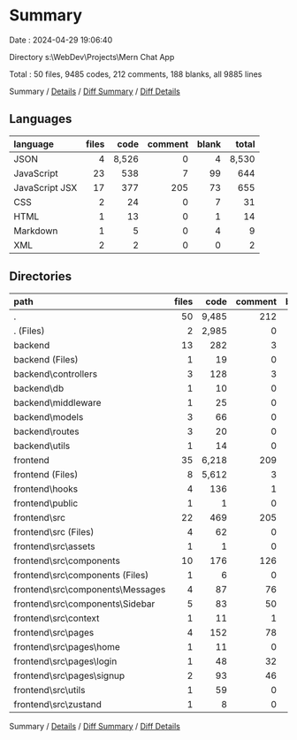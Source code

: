 # Summary

Date : 2024-04-29 19:06:40

Directory s:\\WebDev\\Projects\\Mern Chat App

Total : 50 files,  9485 codes, 212 comments, 188 blanks, all 9885 lines

Summary / [Details](details.md) / [Diff Summary](diff.md) / [Diff Details](diff-details.md)

## Languages
| language | files | code | comment | blank | total |
| :--- | ---: | ---: | ---: | ---: | ---: |
| JSON | 4 | 8,526 | 0 | 4 | 8,530 |
| JavaScript | 23 | 538 | 7 | 99 | 644 |
| JavaScript JSX | 17 | 377 | 205 | 73 | 655 |
| CSS | 2 | 24 | 0 | 7 | 31 |
| HTML | 1 | 13 | 0 | 1 | 14 |
| Markdown | 1 | 5 | 0 | 4 | 9 |
| XML | 2 | 2 | 0 | 0 | 2 |

## Directories
| path | files | code | comment | blank | total |
| :--- | ---: | ---: | ---: | ---: | ---: |
| . | 50 | 9,485 | 212 | 188 | 9,885 |
| . (Files) | 2 | 2,985 | 0 | 2 | 2,987 |
| backend | 13 | 282 | 3 | 67 | 352 |
| backend (Files) | 1 | 19 | 0 | 9 | 28 |
| backend\\controllers | 3 | 128 | 3 | 29 | 160 |
| backend\\db | 1 | 10 | 0 | 2 | 12 |
| backend\\middleware | 1 | 25 | 0 | 3 | 28 |
| backend\\models | 3 | 66 | 0 | 9 | 75 |
| backend\\routes | 3 | 20 | 0 | 12 | 32 |
| backend\\utils | 1 | 14 | 0 | 3 | 17 |
| frontend | 35 | 6,218 | 209 | 119 | 6,546 |
| frontend (Files) | 8 | 5,612 | 3 | 11 | 5,626 |
| frontend\\hooks | 4 | 136 | 1 | 25 | 162 |
| frontend\\public | 1 | 1 | 0 | 0 | 1 |
| frontend\\src | 22 | 469 | 205 | 83 | 757 |
| frontend\\src (Files) | 4 | 62 | 0 | 12 | 74 |
| frontend\\src\\assets | 1 | 1 | 0 | 0 | 1 |
| frontend\\src\\components | 10 | 176 | 126 | 46 | 348 |
| frontend\\src\\components (Files) | 1 | 6 | 0 | 1 | 7 |
| frontend\\src\\components\\Messages | 4 | 87 | 76 | 21 | 184 |
| frontend\\src\\components\\Sidebar | 5 | 83 | 50 | 24 | 157 |
| frontend\\src\\context | 1 | 11 | 1 | 3 | 15 |
| frontend\\src\\pages | 4 | 152 | 78 | 19 | 249 |
| frontend\\src\\pages\\home | 1 | 11 | 0 | 2 | 13 |
| frontend\\src\\pages\\login | 1 | 48 | 32 | 7 | 87 |
| frontend\\src\\pages\\signup | 2 | 93 | 46 | 10 | 149 |
| frontend\\src\\utils | 1 | 59 | 0 | 1 | 60 |
| frontend\\src\\zustand | 1 | 8 | 0 | 2 | 10 |

Summary / [Details](details.md) / [Diff Summary](diff.md) / [Diff Details](diff-details.md)